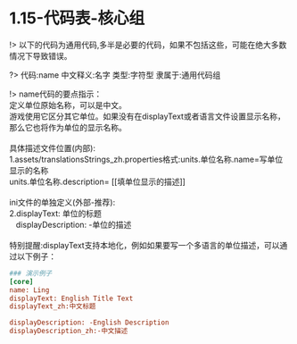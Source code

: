 
# 1.15-代码表-核心组

!> 以下的代码为通用代码,多半是必要的代码，如果不包括这些，可能在绝大多数情况下导致错误。

?> 代码:name 中文释义:名字 类型:字符型 隶属于:通用代码组

!> name代码的要点指示：  
定义单位原始名称，可以是中文。  
游戏使用它区分其它单位。如果没有在displayText或者语言文件设置显示名称，那么它也将作为单位的显示名称。  
<br>
具体描述文件位置(内部):    
1.assets/translationsStrings_zh.properties格式:units.单位名称.name=写单位显示的名称  
units.单位名称.description= [[填单位显示的描述]]   
<br>
ini文件的单独定义(外部-推荐):  
2.displayText: 单位的标题  
&nbsp;&nbsp;&nbsp;displayDescription: -单位的描述  
<br>
特别提醒:displayText支持本地化，例如如果要写一个多语言的单位描述，可以通过以下例子：
```ini
### 演示例子
[core]
name: Ling
displayText: English Title Text
displayText_zh:中文标题

displayDescription: -English Description
displayDescription_zh:-中文描述

```

